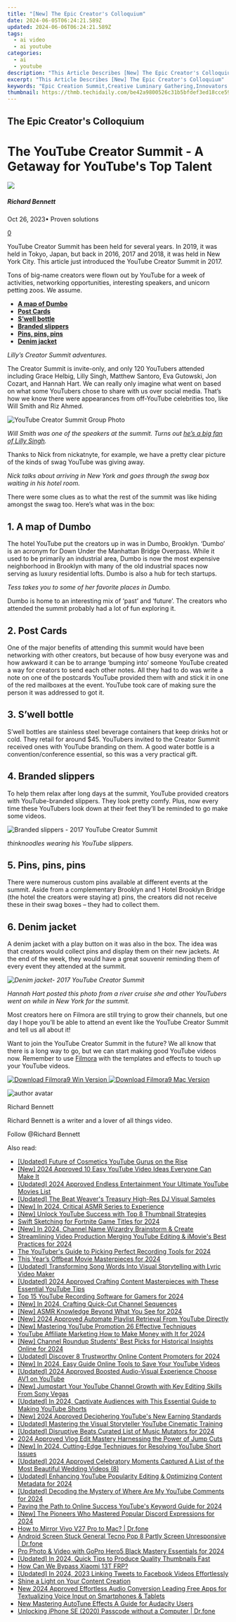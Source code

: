 ```yaml
---
title: "[New] The Epic Creator's Colloquium"
date: 2024-06-05T06:24:21.589Z
updated: 2024-06-06T06:24:21.589Z
tags:
  - ai video
  - ai youtube
categories:
  - ai
  - youtube
description: "This Article Describes [New] The Epic Creator's Colloquium"
excerpt: "This Article Describes [New] The Epic Creator's Colloquium"
keywords: "Epic Creation Summit,Creative Luminary Gathering,Innovators Forum Meeting,Artisan Leaders Symposium,Visionary Thinkers Conference,Mastermind Workshop Series,Pioneer Idea Expo"
thumbnail: https://thmb.techidaily.com/be42a9800526c31b5bfdef3ed18cce59bd7b3192524b647f6f87b51df7e044d8.png
---
```


## The Epic Creator's Colloquium

# The YouTube Creator Summit - A Getaway for YouTube's Top Talent

![](https://images.wondershare.com/filmora/article-images/richard-bennett.jpg)

##### Richard Bennett

 Oct 26, 2023• Proven solutions

[0](#commentsBoxSeoTemplate)

YouTube Creator Summit has been held for several years. In 2019, it was held in Tokyo, Japan, but back in 2016, 2017 and 2018, it was held in New York City. This article just introduced the YouTube Creator Summit in 2017.

Tons of big-name creators were flown out by YouTube for a week of activities, networking opportunities, interesting speakers, and unicorn petting zoos. We assume.

* [**A map of Dumbo**](#dumbo)
* [**Post Cards**](#postcards)
* [**S’well bottle**](#bottle)
* [**Branded slippers**](#slippers)
* [**Pins, pins, pins**](#pins)
* [**Denim jacket**](#jacket)

_Lilly’s Creator Summit adventures._

The Creator Summit is invite-only, and only 120 YouTubers attended including Grace Helbig, Lilly Singh, Matthew Santoro, Eva Gutowski, Jon Cozart, and Hannah Hart. We can really only imagine what went on based on what some YouTubers chose to share with us over social media. That’s how we know there were appearances from off-YouTube celebrities too, like Will Smith and Riz Ahmed.

![YouTube Creator Summit Group Photo](https://images.wondershare.com/filmora/article-images/youtube-creator-summit-2017.jpg)

_Will Smith was one of the speakers at the summit. Turns out_ [_he’s a big fan of Lilly Singh_](https://www.youtube.com/watch?v=AGlcsogbAQY)_._

Thanks to Nick from nickatnyte, for example, we have a pretty clear picture of the kinds of swag YouTube was giving away.

_Nick talks about arriving in New York and goes through the swag box waiting in his hotel room._

There were some clues as to what the rest of the summit was like hiding amongst the swag too. Here’s what was in the box:

## 1\. A map of Dumbo

The hotel YouTube put the creators up in was in Dumbo, Brooklyn. ‘Dumbo’ is an acronym for Down Under the Manhattan Bridge Overpass. While it used to be primarily an industrial area, Dumbo is now the most expensive neighborhood in Brooklyn with many of the old industrial spaces now serving as luxury residential lofts. Dumbo is also a hub for tech startups.

_Tess takes you to some of her favorite places in Dumbo._

Dumbo is home to an interesting mix of ‘past’ and ‘future’. The creators who attended the summit probably had a lot of fun exploring it.

## 2\. Post Cards

One of the major benefits of attending this summit would have been networking with other creators, but because of how busy everyone was and how awkward it can be to arrange ‘bumping into’ someone YouTube created a way for creators to send each other notes. All they had to do was write a note on one of the postcards YouTube provided them with and stick it in one of the red mailboxes at the event. YouTube took care of making sure the person it was addressed to got it.

## 3\. S’well bottle

S’well bottles are stainless steel beverage containers that keep drinks hot or cold. They retail for around $45\. YouTubers invited to the Creator Summit received ones with YouTube branding on them. A good water bottle is a convention/conference essential, so this was a very practical gift.

## 4\. Branded slippers

To help them relax after long days at the summit, YouTube provided creators with YouTube-branded slippers. They look pretty comfy. Plus, now every time these YouTubers look down at their feet they’ll be reminded to go make some videos.

![Branded slippers - 2017 YouTube Creator Summit](https://images.wondershare.com/filmora/article-images/youtube-creator-summit-branded-slippers.jpg)

_thinknoodles wearing his YouTube slippers._

## 5\. Pins, pins, pins

There were numerous custom pins available at different events at the summit. Aside from a complementary Brooklyn and 1 Hotel Brooklyn Bridge (the hotel the creators were staying at) pins, the creators did not receive these in their swag boxes – they had to collect them.

## 6\. Denim jacket

A denim jacket with a play button on it was also in the box. The idea was that creators would collect pins and display them on their new jackets. At the end of the week, they would have a great souvenir reminding them of every event they attended at the summit.

_![Denim jacket- 2017 YouTube Creator Summit](https://images.wondershare.com/filmora/article-images/youtube-creator-summit-denim-jacket.jpg)_

_Hannah Hart posted this photo from a river cruise she and other YouTubers went on while in New York for the summit._

Most creators here on Filmora are still trying to grow their channels, but one day I hope you’ll be able to attend an event like the YouTube Creator Summit and tell us all about it!

Want to join the YouTube Creator Summit in the future? We all know that there is a long way to go, but we can start making good YouTube videos now. Remember to use [Filmora](https://tools.techidaily.com/wondershare/filmora/download/) with the templates and effects to touch up your YouTube videos.

[![Download Filmora9 Win Version](https://images.wondershare.com/filmora/guide/download-btn-win.jpg) ](https://tools.techidaily.com/wondershare/filmora/download/) [![Download Filmora9 Mac Version](https://images.wondershare.com/filmora/guide/download-btn-mac.jpg) ](https://tools.techidaily.com/wondershare/filmora/download/)

![author avatar](https://images.wondershare.com/filmora/article-images/richard-bennett.jpg)

Richard Bennett

Richard Bennett is a writer and a lover of all things video.

Follow @Richard Bennett

<span class="atpl-alsoreadstyle">Also read:</span>
<div><ul>
<li><a href="https://facebook-record-videos.techidaily.com/updated-future-of-cosmetics-youtube-gurus-on-the-rise/"><u>[Updated] Future of Cosmetics  YouTube Gurus on the Rise</u></a></li>
<li><a href="https://facebook-record-videos.techidaily.com/new-2024-approved-10-easy-youtube-video-ideas-everyone-can-make-it/"><u>[New] 2024 Approved  10 Easy YouTube Video Ideas Everyone Can Make It</u></a></li>
<li><a href="https://facebook-record-videos.techidaily.com/updated-2024-approved-endless-entertainment-your-ultimate-youtube-movies-list/"><u>[Updated] 2024 Approved  Endless Entertainment  Your Ultimate YouTube Movies List</u></a></li>
<li><a href="https://facebook-record-videos.techidaily.com/updated-the-beat-weavers-treasury-high-res-dj-visual-samples/"><u>[Updated] The Beat Weaver's Treasury  High-Res DJ Visual Samples</u></a></li>
<li><a href="https://facebook-record-videos.techidaily.com/new-in-2024-critical-asmr-series-to-experience/"><u>[New] In 2024, Critical ASMR Series to Experience</u></a></li>
<li><a href="https://facebook-record-videos.techidaily.com/new-unlock-youtube-success-with-top-8-thumbnail-strategies/"><u>[New] Unlock YouTube Success with Top 8 Thumbnail Strategies</u></a></li>
<li><a href="https://facebook-record-videos.techidaily.com/swift-sketching-for-fortnite-game-titles-for-2024/"><u>Swift Sketching for Fortnite Game Titles for 2024</u></a></li>
<li><a href="https://facebook-record-videos.techidaily.com/new-in-2024-channel-name-wizardry-brainstorm-and-create/"><u>[New] In 2024, Channel Name Wizardry  Brainstorm & Create</u></a></li>
<li><a href="https://facebook-record-videos.techidaily.com/streamlining-video-production-merging-youtube-editing-and-imovies-best-practices-for-2024/"><u>Streamlining Video Production  Merging YouTube Editing & iMovie's Best Practices for 2024</u></a></li>
<li><a href="https://facebook-record-videos.techidaily.com/the-youtubers-guide-to-picking-perfect-recording-tools-for-2024/"><u>The YouTuber's Guide to Picking Perfect Recording Tools for 2024</u></a></li>
<li><a href="https://facebook-record-videos.techidaily.com/this-years-offbeat-movie-masterpieces-for-2024/"><u>This Year’s Offbeat Movie Masterpieces for 2024</u></a></li>
<li><a href="https://facebook-record-videos.techidaily.com/updated-transforming-song-words-into-visual-storytelling-with-lyric-video-maker/"><u>[Updated] Transforming Song Words Into Visual Storytelling with Lyric Video Maker</u></a></li>
<li><a href="https://facebook-record-videos.techidaily.com/updated-2024-approved-crafting-content-masterpieces-with-these-essential-youtube-tips/"><u>[Updated] 2024 Approved  Crafting Content Masterpieces with These Essential YouTube Tips</u></a></li>
<li><a href="https://facebook-record-videos.techidaily.com/top-15-youtube-recording-software-for-gamers-for-2024/"><u>Top 15 YouTube Recording Software for Gamers for 2024</u></a></li>
<li><a href="https://facebook-record-videos.techidaily.com/new-in-2024-crafting-quick-cut-channel-sequences/"><u>[New] In 2024, Crafting Quick-Cut Channel Sequences</u></a></li>
<li><a href="https://facebook-record-videos.techidaily.com/new-asmr-knowledge-beyond-what-you-see-for-2024/"><u>[New] ASMR Knowledge  Beyond What You See for 2024</u></a></li>
<li><a href="https://facebook-record-videos.techidaily.com/new-2024-approved-automate-playlist-retrieval-from-youtube-directly/"><u>[New] 2024 Approved  Automate Playlist Retrieval From YouTube Directly</u></a></li>
<li><a href="https://facebook-record-videos.techidaily.com/new-mastering-youtube-promotion-26-effective-techniques/"><u>[New] Mastering YouTube Promotion  26 Effective Techniques</u></a></li>
<li><a href="https://facebook-record-videos.techidaily.com/youtube-affiliate-marketing-how-to-make-money-with-it-for-2024/"><u>YouTube Affiliate Marketing  How to Make Money with It for 2024</u></a></li>
<li><a href="https://facebook-record-videos.techidaily.com/new-channel-roundup-students-best-picks-for-historical-insights-online-for-2024/"><u>[New] Channel Roundup  Students' Best Picks for Historical Insights Online for 2024</u></a></li>
<li><a href="https://facebook-record-videos.techidaily.com/updated-discover-8-trustworthy-online-content-promoters-for-2024/"><u>[Updated] Discover 8 Trustworthy Online Content Promoters for 2024</u></a></li>
<li><a href="https://facebook-record-videos.techidaily.com/new-in-2024-easy-guide-online-tools-to-save-your-youtube-videos/"><u>[New] In 2024, Easy Guide  Online Tools to Save Your YouTube Videos</u></a></li>
<li><a href="https://facebook-record-videos.techidaily.com/updated-2024-approved-boosted-audio-visual-experience-choose-av1-on-youtube/"><u>[Updated] 2024 Approved  Boosted Audio-Visual Experience  Choose AV1 on YouTube</u></a></li>
<li><a href="https://facebook-record-videos.techidaily.com/new-jumpstart-your-youtube-channel-growth-with-key-editing-skills-from-sony-vegas/"><u>[New] Jumpstart Your YouTube Channel Growth with Key Editing Skills From Sony Vegas</u></a></li>
<li><a href="https://facebook-record-videos.techidaily.com/updated-in-2024-captivate-audiences-with-this-essential-guide-to-making-youtube-shorts/"><u>[Updated] In 2024, Captivate Audiences with This Essential Guide to Making YouTube Shorts</u></a></li>
<li><a href="https://facebook-record-videos.techidaily.com/new-2024-approved-deciphering-youtubes-new-earning-standards/"><u>[New] 2024 Approved  Deciphering YouTube's New Earning Standards</u></a></li>
<li><a href="https://facebook-record-videos.techidaily.com/updated-mastering-the-visual-storyteller-youtube-cinematic-training/"><u>[Updated] Mastering the Visual Storyteller  YouTube Cinematic Training</u></a></li>
<li><a href="https://facebook-record-videos.techidaily.com/updated-disruptive-beats-curated-list-of-music-mutators-for-2024/"><u>[Updated] Disruptive Beats  Curated List of Music Mutators for 2024</u></a></li>
<li><a href="https://facebook-record-videos.techidaily.com/2024-approved-vlog-edit-mastery-harnessing-the-power-of-jump-cuts/"><u>2024 Approved  Vlog Edit Mastery  Harnessing the Power of Jump Cuts</u></a></li>
<li><a href="https://facebook-record-videos.techidaily.com/new-in-2024-cutting-edge-techniques-for-resolving-youtube-short-issues/"><u>[New] In 2024, Cutting-Edge Techniques for Resolving YouTube Short Issues</u></a></li>
<li><a href="https://facebook-record-videos.techidaily.com/updated-2024-approved-celebratory-moments-captured-a-list-of-the-most-beautiful-wedding-videos-8/"><u>[Updated] 2024 Approved  Celebratory Moments Captured  A List of the Most Beautiful Wedding Videos (8)</u></a></li>
<li><a href="https://facebook-record-videos.techidaily.com/updated-enhancing-youtube-popularity-editing-and-optimizing-content-metadata-for-2024/"><u>[Updated] Enhancing YouTube Popularity  Editing & Optimizing Content Metadata for 2024</u></a></li>
<li><a href="https://facebook-record-videos.techidaily.com/updated-decoding-the-mystery-of-where-are-my-youtube-comments-for-2024/"><u>[Updated] Decoding the Mystery of Where Are My YouTube Comments for 2024</u></a></li>
<li><a href="https://facebook-record-videos.techidaily.com/paving-the-path-to-online-success-youtubes-keyword-guide-for-2024/"><u>Paving the Path to Online Success  YouTube's Keyword Guide for 2024</u></a></li>
<li><a href="https://discord-videos.techidaily.com/new-the-pioneers-who-mastered-popular-discord-expressions-for-2024/"><u>[New] The Pioneers Who Mastered Popular Discord Expressions for 2024</u></a></li>
<li><a href="https://screen-mirror.techidaily.com/how-to-mirror-vivo-v27-pro-to-mac-drfone-by-drfone-android/"><u>How to Mirror Vivo V27 Pro to Mac? | Dr.fone</u></a></li>
<li><a href="https://howto.techidaily.com/android-screen-stuck-general-tecno-pop-8-partly-screen-unresponsive-drfone-by-drfone-fix-android-problems-fix-android-problems/"><u>Android Screen Stuck General Tecno Pop 8 Partly Screen Unresponsive | Dr.fone</u></a></li>
<li><a href="https://extra-skills.techidaily.com/pro-photo-and-video-with-gopro-hero5-black-mastery-essentials-for-2024/"><u>Pro Photo & Video with GoPro  Hero5 Black Mastery Essentials for 2024</u></a></li>
<li><a href="https://vimeo-videos.techidaily.com/updated-in-2024-quick-tips-to-produce-quality-thumbnails-fast/"><u>[Updated] In 2024, Quick Tips to Produce Quality Thumbnails Fast</u></a></li>
<li><a href="https://bypass-frp.techidaily.com/how-can-we-bypass-xiaomi-13t-frp-by-drfone-android/"><u>How Can We Bypass Xiaomi 13T FRP?</u></a></li>
<li><a href="https://twitter-clips.techidaily.com/updated-in-2024-2023-linking-tweets-to-facebook-videos-effortlessly/"><u>[Updated] In 2024, 2023  Linking Tweets to Facebook Videos Effortlessly</u></a></li>
<li><a href="https://youtube-clips.techidaily.com/shine-a-light-on-your-content-creation/"><u>Shine a Light on Your Content Creation</u></a></li>
<li><a href="https://sound-optimizing.techidaily.com/new-2024-approved-effortless-audio-conversion-leading-free-apps-for-textualizing-voice-input-on-smartphones-and-tablets/"><u>New 2024 Approved Effortless Audio Conversion Leading Free Apps for Textualizing Voice Input on Smartphones & Tablets</u></a></li>
<li><a href="https://sound-optimizing.techidaily.com/new-mastering-autotune-effects-a-guide-for-audacity-users/"><u>New Mastering AutoTune Effects A Guide for Audacity Users</u></a></li>
<li><a href="https://iphone-unlock.techidaily.com/unlocking-iphone-se-2020-passcode-without-a-computer-drfone-by-drfone-ios/"><u>Unlocking iPhone SE (2020) Passcode without a Computer | Dr.fone</u></a></li>
</ul></div>

<ins class="adsbygoogle"
      style="display:block"
      data-ad-client="ca-pub-7571918770474297"
      data-ad-slot="8358498916"
      data-ad-format="auto"
      data-full-width-responsive="true"></ins>